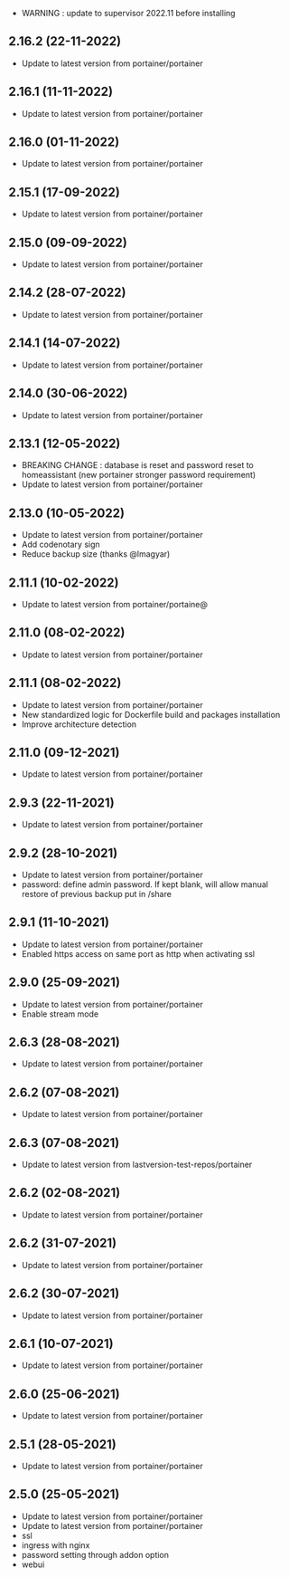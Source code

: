 - WARNING : update to supervisor 2022.11 before installing

## 2.16.2 (22-11-2022)
- Update to latest version from portainer/portainer

## 2.16.1 (11-11-2022)
- Update to latest version from portainer/portainer

## 2.16.0 (01-11-2022)
- Update to latest version from portainer/portainer

## 2.15.1 (17-09-2022)
- Update to latest version from portainer/portainer

## 2.15.0 (09-09-2022)
- Update to latest version from portainer/portainer

## 2.14.2 (28-07-2022)
- Update to latest version from portainer/portainer

## 2.14.1 (14-07-2022)
- Update to latest version from portainer/portainer

## 2.14.0 (30-06-2022)
- Update to latest version from portainer/portainer

## 2.13.1 (12-05-2022)
- BREAKING CHANGE : database is reset and password reset to homeassistant (new portainer stronger password requirement)
- Update to latest version from portainer/portainer

## 2.13.0 (10-05-2022)
- Update to latest version from portainer/portainer
- Add codenotary sign
- Reduce backup size (thanks @lmagyar)

## 2.11.1 (10-02-2022)
- Update to latest version from portainer/portaine@

## 2.11.0 (08-02-2022)
- Update to latest version from portainer/portainer

## 2.11.1 (08-02-2022)
- Update to latest version from portainer/portainer
- New standardized logic for Dockerfile build and packages installation
- Improve architecture detection

## 2.11.0 (09-12-2021)

- Update to latest version from portainer/portainer

## 2.9.3 (22-11-2021)

- Update to latest version from portainer/portainer

## 2.9.2 (28-10-2021)

- Update to latest version from portainer/portainer
- password: define admin password. If kept blank, will allow manual restore of previous backup put in /share

## 2.9.1 (11-10-2021)

- Update to latest version from portainer/portainer
- Enabled https access on same port as http when activating ssl

## 2.9.0 (25-09-2021)

- Update to latest version from portainer/portainer
- Enable stream mode

## 2.6.3 (28-08-2021)

- Update to latest version from portainer/portainer

## 2.6.2 (07-08-2021)

- Update to latest version from portainer/portainer

## 2.6.3 (07-08-2021)

- Update to latest version from lastversion-test-repos/portainer

## 2.6.2 (02-08-2021)

- Update to latest version from portainer/portainer

## 2.6.2 (31-07-2021)

- Update to latest version from portainer/portainer

## 2.6.2 (30-07-2021)

- Update to latest version from portainer/portainer

## 2.6.1 (10-07-2021)

- Update to latest version from portainer/portainer

## 2.6.0 (25-06-2021)

- Update to latest version from portainer/portainer

## 2.5.1 (28-05-2021)

- Update to latest version from portainer/portainer

## 2.5.0 (25-05-2021)

- Update to latest version from portainer/portainer
- Update to latest version from portainer/portainer
- ssl
- ingress with nginx
- password setting through addon option
- webui
